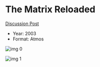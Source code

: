 # The Matrix Reloaded

[Discussion Post](https://www.avsforum.com/threads/bass-eq-for-filtered-movies.2995212/post-57021694)

* Year: 2003
* Format: Atmos

![img 0](https://i.imgur.com/FJ10kNh.jpg)

![img 1](https://i.imgur.com/Z6OVMqY.jpg)

